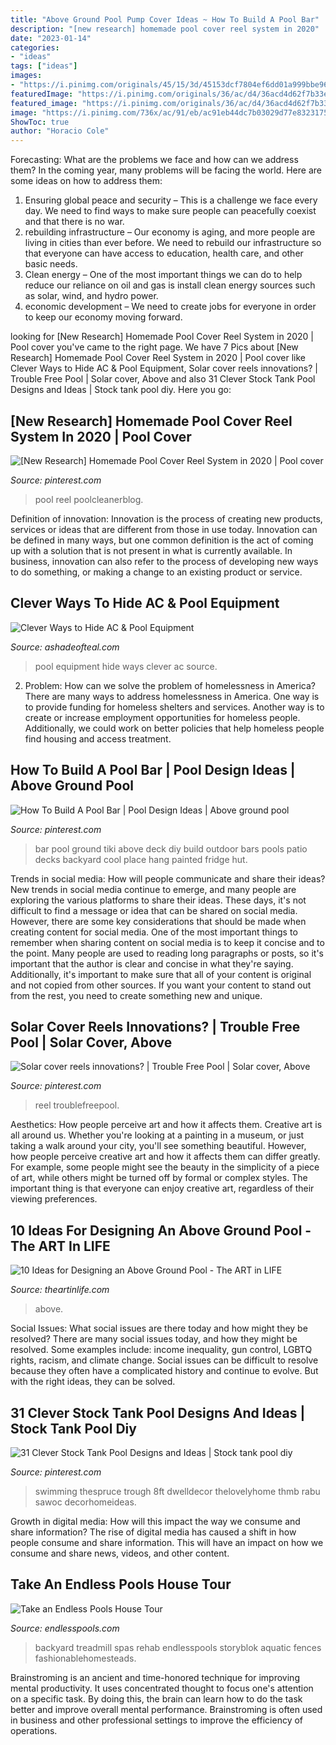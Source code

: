```yaml
---
title: "Above Ground Pool Pump Cover Ideas ~ How To Build A Pool Bar"
description: "[new research] homemade pool cover reel system in 2020"
date: "2023-01-14"
categories:
- "ideas"
tags: ["ideas"]
images:
- "https://i.pinimg.com/originals/45/15/3d/45153dcf7804ef6dd01a999bbe96ca4b.jpg"
featuredImage: "https://i.pinimg.com/originals/36/ac/d4/36acd4d62f7b33e40218c99b8e76e626.jpg"
featured_image: "https://i.pinimg.com/originals/36/ac/d4/36acd4d62f7b33e40218c99b8e76e626.jpg"
image: "https://i.pinimg.com/736x/ac/91/eb/ac91eb44dc7b03029d77e83231751cec.jpg"
ShowToc: true
author: "Horacio Cole"
---
```



Forecasting: What are the problems we face and how can we address them?
In the coming year, many problems will be facing the world. Here are some ideas on how to address them: 
1. Ensuring global peace and security – This is a challenge we face every day. We need to find ways to make sure people can peacefully coexist and that there is no war. 
2. rebuilding infrastructure – Our economy is aging, and more people are living in cities than ever before. We need to rebuild our infrastructure so that everyone can have access to education, health care, and other basic needs. 
3. Clean energy – One of the most important things we can do to help reduce our reliance on oil and gas is install clean energy sources such as solar, wind, and hydro power. 
4. economic development – We need to create jobs for everyone in order to keep our economy moving forward.

	

		
looking for [New Research] Homemade Pool Cover Reel System in 2020 | Pool cover you've came to the right page. We have 7 Pics about [New Research] Homemade Pool Cover Reel System in 2020 | Pool cover like Clever Ways to Hide AC &amp; Pool Equipment, Solar cover reels innovations? | Trouble Free Pool | Solar cover, Above and also 31 Clever Stock Tank Pool Designs and Ideas | Stock tank pool diy. Here you go:
		
    
## [New Research] Homemade Pool Cover Reel System In 2020 | Pool Cover

<img loading=lazy src="https://i.pinimg.com/originals/36/ac/d4/36acd4d62f7b33e40218c99b8e76e626.jpg" onerror="this.onerror=null;this.src='https://tse4.mm.bing.net/th?id=OIP.eknF9-IwxWIS3G4cOtrr0wHaLG&amp;pid=15.1';" alt="[New Research] Homemade Pool Cover Reel System in 2020 | Pool cover">

_Source: pinterest.com_

>pool reel poolcleanerblog. 

	

Definition of innovation:
Innovation is the process of creating new products, services or ideas that are different from those in use today. Innovation can be defined in many ways, but one common definition is the act of coming up with a solution that is not present in what is currently available. In business, innovation can also refer to the process of developing new ways to do something, or making a change to an existing product or service.

    
## Clever Ways To Hide AC &amp; Pool Equipment

<img loading=lazy src="https://i2.wp.com/ashadeofteal.com/wp-content/uploads/2015/07/c201b72a3553181a1d326525926f53b8.jpg?resize=682%2C1023" onerror="this.onerror=null;this.src='https://tse3.mm.bing.net/th?id=OIP.3x2tNLNiRWXRkx_6D7eguQHaLH&amp;pid=15.1';" alt="Clever Ways to Hide AC &amp; Pool Equipment">

_Source: ashadeofteal.com_

>pool equipment hide ways clever ac source. 

	

2. Problem:
How can we solve the problem of homelessness in America?
There are many ways to address homelessness in America. One way is to provide funding for homeless shelters and services. Another way is to create or increase employment opportunities for homeless people. Additionally, we could work on better policies that help homeless people find housing and access treatment.

    
## How To Build A Pool Bar | Pool Design Ideas | Above Ground Pool

<img loading=lazy src="https://i.pinimg.com/736x/6a/a4/c1/6aa4c10aba60594811d052cff83b0468--above-ground-pool-ground-pools.jpg" onerror="this.onerror=null;this.src='https://tse3.mm.bing.net/th?id=OIP.cPGUqvWvgw6arSdf78ecAwHaFf&amp;pid=15.1';" alt="How To Build A Pool Bar | Pool Design Ideas | Above ground pool">

_Source: pinterest.com_

>bar pool ground tiki above deck diy build outdoor bars pools patio decks backyard cool place hang painted fridge hut. 

	

Trends in social media: How will people communicate and share their ideas?
New trends in social media continue to emerge, and many people are exploring the various platforms to share their ideas. These days, it's not difficult to find a message or idea that can be shared on social media. However, there are some key considerations that should be made when creating content for social media. 
One of the most important things to remember when sharing content on social media is to keep it concise and to the point. Many people are used to reading long paragraphs or posts, so it's important that the author is clear and concise in what they're saying. Additionally, it's important to make sure that all of your content is original and not copied from other sources. If you want your content to stand out from the rest, you need to create something new and unique.

    
## Solar Cover Reels Innovations? | Trouble Free Pool | Solar Cover, Above

<img loading=lazy src="https://i.pinimg.com/736x/ac/91/eb/ac91eb44dc7b03029d77e83231751cec.jpg" onerror="this.onerror=null;this.src='https://tse4.mm.bing.net/th?id=OIP.8BjssC_y6nHjnEzaRz8uAAHaFj&amp;pid=15.1';" alt="Solar cover reels innovations? | Trouble Free Pool | Solar cover, Above">

_Source: pinterest.com_

>reel troublefreepool. 

	

Aesthetics: How people perceive art and how it affects them.
Creative art is all around us. Whether you're looking at a painting in a museum, or just taking a walk around your city, you'll see something beautiful. However, how people perceive creative art and how it affects them can differ greatly. For example, some people might see the beauty in the simplicity of a piece of art, while others might be turned off by formal or complex styles. The important thing is that everyone can enjoy creative art, regardless of their viewing preferences.

    
## 10 Ideas For Designing An Above Ground Pool - The ART In LIFE

<img loading=lazy src="https://theartinlife.com/wp-content/uploads/2016/07/THE-ART-IN-LIFE-POOL-6.jpg" onerror="this.onerror=null;this.src='https://tse2.mm.bing.net/th?id=OIP.CcxT1Rd19MckabfjTF0bZAHaE8&amp;pid=15.1';" alt="10 Ideas for Designing an Above Ground Pool - The ART in LIFE">

_Source: theartinlife.com_

>above. 

	

Social Issues: What social issues are there today and how might they be resolved?
There are many social issues today, and how they might be resolved. Some examples include: income inequality, gun control, LGBTQ rights, racism, and climate change. Social issues can be difficult to resolve because they often have a complicated history and continue to evolve. But with the right ideas, they can be solved.

    
## 31 Clever Stock Tank Pool Designs And Ideas | Stock Tank Pool Diy

<img loading=lazy src="https://i.pinimg.com/originals/45/15/3d/45153dcf7804ef6dd01a999bbe96ca4b.jpg" onerror="this.onerror=null;this.src='https://tse4.mm.bing.net/th?id=OIP.5CrEiEMB8R7HGjfIP_XamwHaHd&amp;pid=15.1';" alt="31 Clever Stock Tank Pool Designs and Ideas | Stock tank pool diy">

_Source: pinterest.com_

>swimming thespruce trough 8ft dwelldecor thelovelyhome thmb rabu sawoc decorhomeideas. 

	

Growth in digital media: How will this impact the way we consume and share information?
The rise of digital media has caused a shift in how people consume and share information. This will have an impact on how we consume and share news, videos, and other content.

    
## Take An Endless Pools House Tour

<img loading=lazy src="https://8ab97256071454b7b366-6edee5a23b82737b5249633baf4833bf.ssl.cf1.rackcdn.com/img/house-tour/house-tour-deck.jpg" onerror="this.onerror=null;this.src='https://tse2.mm.bing.net/th?id=OIP.BcPkL24IpKNdZmT3ST7j3AHaFg&amp;pid=15.1';" alt="Take an Endless Pools House Tour">

_Source: endlesspools.com_

>backyard treadmill spas rehab endlesspools storyblok aquatic fences fashionablehomesteads. 

	

Brainstroming is an ancient and time-honored technique for improving mental productivity. It uses concentrated thought to focus one's attention on a specific task. By doing this, the brain can learn how to do the task better and improve overall mental performance. Brainstroming is often used in business and other professional settings to improve the efficiency of operations.


